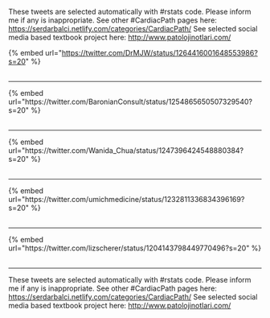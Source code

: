 

These tweets are selected automatically with #rstats code. Please inform me if any is inappropriate.
See other #CardiacPath pages here: https://serdarbalci.netlify.com/categories/CardiacPath/ 
See selected social media based textbook project here: http://www.patolojinotlari.com/

{% embed url="https://twitter.com/DrMJW/status/1264416001648553986?s=20" %}<br>
<br>
<hr>
{% embed url="https://twitter.com/BaronianConsult/status/1254865650507329540?s=20" %}<br>
<br>
<hr>
{% embed url="https://twitter.com/Wanida_Chua/status/1247396424548880384?s=20" %}<br>
<br>
<hr>
{% embed url="https://twitter.com/umichmedicine/status/1232811336834396169?s=20" %}<br>
<br>
<hr>
{% embed url="https://twitter.com/lizscherer/status/1204143798449770496?s=20" %}<br>
<br>
<hr>


These tweets are selected automatically with #rstats code. Please inform me if any is inappropriate.
See other #CardiacPath pages here: https://serdarbalci.netlify.com/categories/CardiacPath/ 
See selected social media based textbook project here: http://www.patolojinotlari.com/
